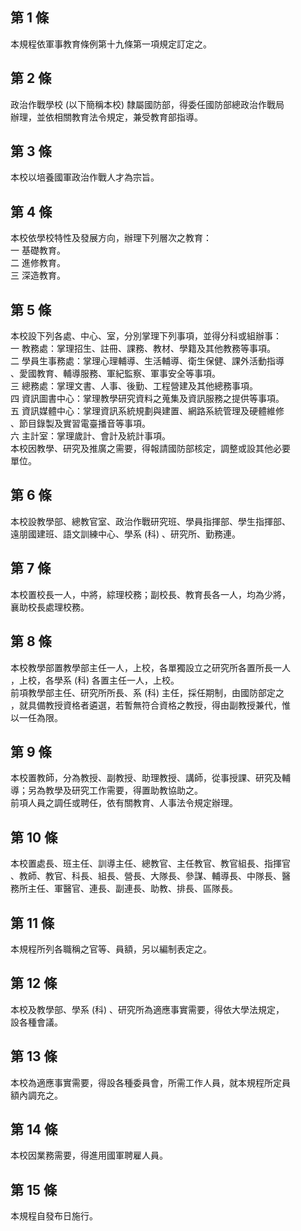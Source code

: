 第 1 條
-------
本規程依軍事教育條例第十九條第一項規定訂定之。

第 2 條
-------
政治作戰學校 (以下簡稱本校) 隸屬國防部，得委任國防部總政治作戰局  
辦理，並依相關教育法令規定，兼受教育部指導。

第 3 條
-------
本校以培養國軍政治作戰人才為宗旨。

第 4 條
-------
本校依學校特性及發展方向，辦理下列層次之教育：  
一  基礎教育。  
二  進修教育。  
三  深造教育。

第 5 條
-------
本校設下列各處、中心、室，分別掌理下列事項，並得分科或組辦事：  
一  教務處：掌理招生、註冊、課務、教材、學籍及其他教務等事項。  
二  學員生事務處：掌理心理輔導、生活輔導、衛生保健、課外活動指導  
    、愛國教育、輔導服務、軍紀監察、軍事安全等事項。  
三  總務處：掌理文書、人事、後勤、工程營建及其他總務事項。  
四  資訊圖書中心：掌理教學研究資料之蒐集及資訊服務之提供等事項。  
五  資訊媒體中心：掌理資訊系統規劃與建置、網路系統管理及硬體維修  
    、節目錄製及實習電臺播音等事項。  
六  主計室：掌理歲計、會計及統計事項。  
本校因教學、研究及推廣之需要，得報請國防部核定，調整或設其他必要  
單位。

第 6 條
-------
本校設教學部、總教官室、政治作戰研究班、學員指揮部、學生指揮部、  
遠朋國建班、語文訓練中心、學系 (科) 、研究所、勤務連。

第 7 條
-------
本校置校長一人，中將，綜理校務；副校長、教育長各一人，均為少將，  
襄助校長處理校務。

第 8 條
-------
本校教學部置教學部主任一人，上校，各單獨設立之研究所各置所長一人  
，上校，各學系 (科) 各置主任一人，上校。  
前項教學部主任、研究所所長、系 (科) 主任，採任期制，由國防部定之  
，就具備教授資格者遴選，若暫無符合資格之教授，得由副教授兼代，惟  
以一任為限。

第 9 條
-------
本校置教師，分為教授、副教授、助理教授、講師，從事授課、研究及輔  
導；另為教學及研究工作需要，得置助教協助之。  
前項人員之調任或聘任，依有關教育、人事法令規定辦理。

第 10 條
--------
本校置處長、班主任、訓導主任、總教官、主任教官、教官組長、指揮官  
、教師、教官、科長、組長、營長、大隊長、參謀、輔導長、中隊長、醫  
務所主任、軍醫官、連長、副連長、助教、排長、區隊長。

第 11 條
--------
本規程所列各職稱之官等、員額，另以編制表定之。

第 12 條
--------
本校及教學部、學系 (科) 、研究所為適應事實需要，得依大學法規定，  
設各種會議。

第 13 條
--------
本校為適應事實需要，得設各種委員會，所需工作人員，就本規程所定員  
額內調充之。

第 14 條
--------
本校因業務需要，得進用國軍聘雇人員。

第 15 條
--------
本規程自發布日施行。

